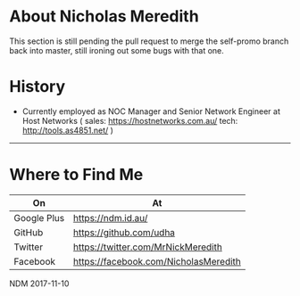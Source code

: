 # About Nicholas Meredith

This section is still pending the pull request to merge the self-promo branch back into master, still ironing out some bugs with that one.

# History

* Currently employed as NOC Manager and Senior Network Engineer at Host Networks ( sales: https://hostnetworks.com.au/ tech: http://tools.as4851.net/ )

---

# Where to Find Me

| On            | At                                    |
| ------------- | ------------------------------------- |
| Google Plus   | https://ndm.id.au/                    |
| GitHub        | https://github.com/udha               |
| Twitter       | https://twitter.com/MrNickMeredith    |
| Facebook      | https://facebook.com/NicholasMeredith |


NDM 2017-11-10
